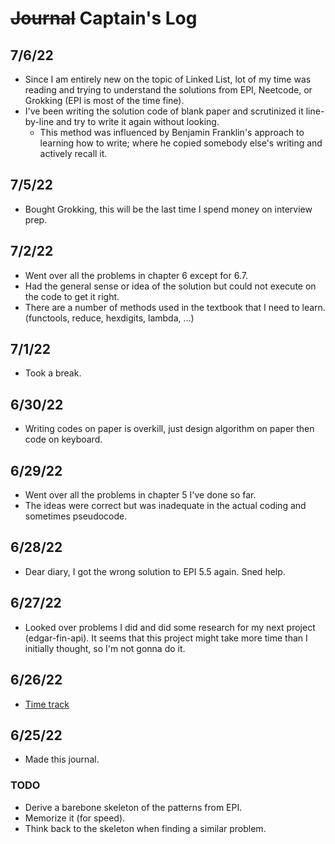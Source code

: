 # ~~Journal~~ Captain's Log

## 7/6/22

- Since I am entirely new on the topic of Linked List, lot of my time was reading and trying to understand the solutions from EPI, Neetcode, or Grokking (EPI is most of the time fine).
- I've been writing the solution code of blank paper and scrutinized it line-by-line and try to write it again without looking.
  - This method was influenced by Benjamin Franklin's approach to learning how to write; where he copied somebody else's writing and actively recall it.

## 7/5/22

- Bought Grokking, this will be the last time I spend money on interview prep.

## 7/2/22

- Went over all the problems in chapter 6 except for 6.7.
- Had the general sense or idea of the solution but could not execute on the code to get it right.
- There are a number of methods used in the textbook that I need to learn. (functools, reduce, hexdigits, lambda, ...)

## 7/1/22

- Took a break.

## 6/30/22

- Writing codes on paper is overkill, just design algorithm on paper then code on keyboard.

## 6/29/22

- Went over all the problems in chapter 5 I've done so far.
- The ideas were correct but was inadequate in the actual coding and sometimes pseudocode.

## 6/28/22

- Dear diary, I got the wrong solution to EPI 5.5 again. Sned help.

## 6/27/22

- Looked over problems I did and did some research for my next project (edgar-fin-api). It seems that this project might take more time than I initially thought, so I'm not gonna do it.

## 6/26/22

- [Time track](https://docs.google.com/spreadsheets/d/1Jy4TRW5geWFlUVqOwCHh32BZSAPPkbB3LgF2NXbsoaQ/edit?usp=sharing)

## 6/25/22

- Made this journal.

### TODO

- Derive a barebone skeleton of the patterns from EPI.
- Memorize it (for speed).
- Think back to the skeleton when finding a similar problem.
